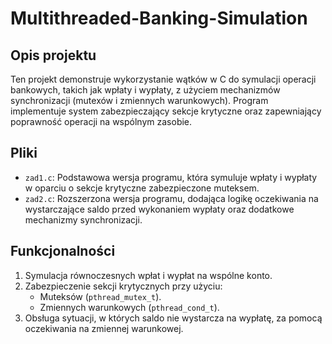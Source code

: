# Multithreaded-Banking-Simulation

## Opis projektu
Ten projekt demonstruje wykorzystanie wątków w C do symulacji operacji bankowych, takich jak wpłaty i wypłaty, z użyciem mechanizmów synchronizacji (mutexów i zmiennych warunkowych). Program implementuje system zabezpieczający sekcje krytyczne oraz zapewniający poprawność operacji na wspólnym zasobie.

## Pliki
- `zad1.c`: Podstawowa wersja programu, która symuluje wpłaty i wypłaty w oparciu o sekcje krytyczne zabezpieczone muteksem.
- `zad2.c`: Rozszerzona wersja programu, dodająca logikę oczekiwania na wystarczające saldo przed wykonaniem wypłaty oraz dodatkowe mechanizmy synchronizacji.

## Funkcjonalności
1. Symulacja równoczesnych wpłat i wypłat na wspólne konto.
2. Zabezpieczenie sekcji krytycznych przy użyciu:
   - Muteksów (`pthread_mutex_t`).
   - Zmiennych warunkowych (`pthread_cond_t`).
3. Obsługa sytuacji, w których saldo nie wystarcza na wypłatę, za pomocą oczekiwania na zmiennej warunkowej.
